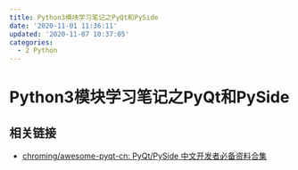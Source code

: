 ```yaml
---
title: Python3模块学习笔记之PyQt和PySide
date: '2020-11-01 11:36:11'
updated: '2020-11-07 10:37:05'
categories:
  - 2 Python
---
```

# Python3模块学习笔记之PyQt和PySide

## 相关链接

- [chroming/awesome-pyqt-cn: PyQt/PySide 中文开发者必备资料合集](https://github.com/chroming/awesome-pyqt-cn)

